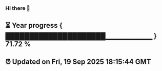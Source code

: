 ### Hi there 👋
⏳ Year progress { █████████████████████▁▁▁▁▁▁▁▁▁ } 71.72 %
---
⏰ Updated on Fri, 19 Sep 2025 18:15:44 GMT
---
